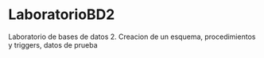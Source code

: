 # LaboratorioBD2
Laboratorio de bases de datos 2. Creacion de un esquema, procedimientos y triggers, datos de prueba
